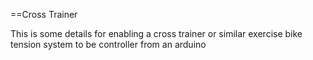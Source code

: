 ==Cross Trainer 

This is some details for enabling a cross trainer or similar exercise bike tension system to be controller from an arduino

